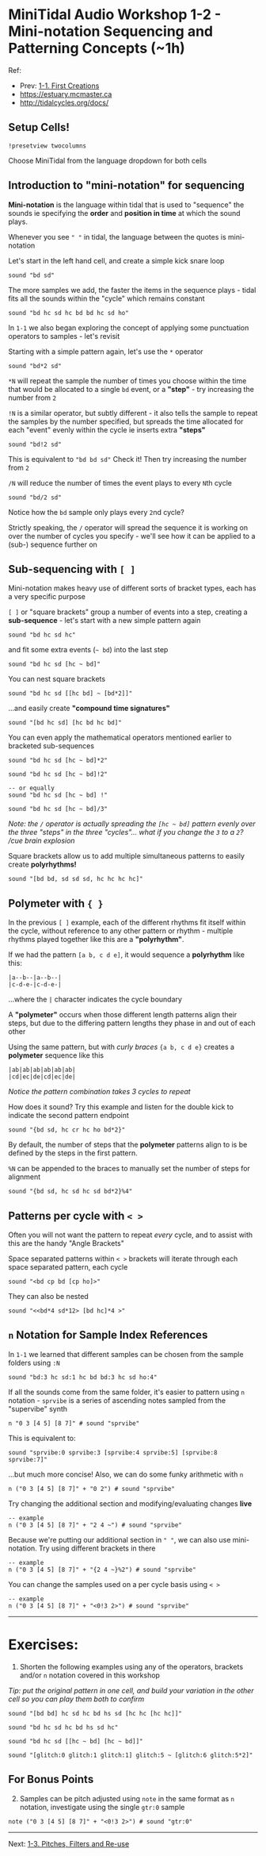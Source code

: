# MiniTidal Audio Workshop 1-2 - Mini-notation Sequencing and Patterning Concepts (~1h)

Ref: 
 - Prev: [1-1. First Creations](1-1.md)
 - https://estuary.mcmaster.ca
 - http://tidalcycles.org/docs/

## Setup Cells!

```
!presetview twocolumns
```

Choose MiniTidal from the language dropdown for both cells

## Introduction to "mini-notation" for sequencing

**Mini-notation** is the language within tidal that is used to "sequence" the sounds ie specifying the **order** and **position in time** at which the sound plays.  

Whenever you see `" "` in tidal, the language between the quotes is mini-notation

Let's start in the left hand cell, and create a simple kick snare loop

```
sound "bd sd"
```

The more samples we add, the faster the items in the sequence plays - tidal fits all the sounds within the "cycle" which remains constant

```
sound "bd hc sd hc bd bd hc sd ho"
```

In `1-1` we also began exploring the concept of applying some punctuation operators to samples - let's revisit 

Starting with a simple pattern again, let's use the `*` operator

```
sound "bd*2 sd"
```

`*N` will repeat the sample the number of times you choose within the time that would be allocated to a single `bd` event, or a **"step"** - try increasing the number from `2`

`!N` is a similar operator, but subtly different - it also tells the sample to repeat the samples by the number specified, but spreads the time allocated for each "event" evenly within the cycle ie inserts extra **"steps"**

```
sound "bd!2 sd"
```

This is equivalent to `"bd bd sd"` Check it! Then try increasing the number from `2`

`/N` will reduce the number of times the event plays to every `N`th cycle

```
sound "bd/2 sd"
```

Notice how the `bd` sample only plays every `2`nd cycle?

Strictly speaking, the `/` operator will spread the sequence it is working on over the number of cycles you specify - we'll see how it can be applied to a (sub-) sequence further on

## Sub-sequencing with `[ ]`

Mini-notation makes heavy use of different sorts of bracket types, each has a very specific purpose

`[ ]` or "square brackets" group a number of events into a step, creating a **sub-sequence** - let's start with a new simple pattern again

```
sound "bd hc sd hc"
```

and fit some extra events (`~ bd`) into the last step

```
sound "bd hc sd [hc ~ bd]"
```

You can nest square brackets

```
sound "bd hc sd [[hc bd] ~ [bd*2]]"
```

...and easily create **"compound time signatures"**

```
sound "[bd hc sd] [hc bd hc bd]"
```

You can even apply the mathematical operators mentioned earlier to bracketed sub-sequences

```
sound "bd hc sd [hc ~ bd]*2"
```
```
sound "bd hc sd [hc ~ bd]!2"
```
```
-- or equally
sound "bd hc sd [hc ~ bd] !"
```
```
sound "bd hc sd [hc ~ bd]/3"
```

*Note: the `/` operator is actually spreading the `[hc ~ bd]` pattern evenly over the three "steps" in the three "cycles"... what if you change the `3` to a `2`? /cue brain explosion*

Square brackets allow us to add multiple simultaneous patterns to easily create **polyrhythms!**

```
sound "[bd bd, sd sd sd, hc hc hc hc]"
```

## Polymeter with `{ }`

In the previous `[ ]` example, each of the different rhythms fit itself within the cycle, without reference to any other pattern or rhythm - multiple rhythms played together like this are a **"polyrhythm"**.

If we had the pattern `[a b, c d e]`, it would sequence a **polyrhythm** like this:

```
|a--b--|a--b--|
|c-d-e-|c-d-e-|
```
...where the `|` character indicates the cycle boundary

A **"polymeter"** occurs when those different length patterns align their steps, but due to the differing pattern lengths they phase in and out of each other

Using the same pattern, but with *curly braces* `{a b, c d e}` creates a **polymeter** sequence like this

```
|ab|ab|ab|ab|ab|ab|
|cd|ec|de|cd|ec|de|
```

*Notice the pattern combination takes 3 cycles to repeat*

How does it sound? Try this example and listen for the double kick to indicate the second pattern endpoint

```
sound "{bd sd, hc cr hc ho bd*2}"
```

By default, the number of steps that the **polymeter** patterns align to is be defined by the steps in the first pattern.

`%N` can be appended to the braces to manually set the number of steps for alignment

```
sound "{bd sd, hc sd hc sd bd*2}%4"
```

## Patterns per cycle with `< >`

Often you will not want the pattern to repeat *every* cycle, and to assist with this are the handy "Angle Brackets"

Space separated patterns within `< >` brackets will iterate through each space separated pattern, each cycle

```
sound "<bd cp bd [cp ho]>"
```

They can also be nested

```
sound "<<bd*4 sd*12> [bd hc]*4 >"
```
## `n` Notation for Sample Index References

In `1-1` we learned that different samples can be chosen from the sample folders using `:N`

```
sound "bd:3 hc sd:1 hc bd bd:3 hc sd ho:4"
```

If all the sounds come from the same folder, it's easier to pattern using `n` notation - `sprvibe` is a series of ascending notes sampled from the "supervibe" synth

```
n "0 3 [4 5] [8 7]" # sound "sprvibe"
```

This is equivalent to:
```
sound "sprvibe:0 sprvibe:3 [sprvibe:4 sprvibe:5] [sprvibe:8 sprvibe:7]"
```

...but much more concise! Also, we can do some funky arithmetic with `n`
```
n ("0 3 [4 5] [8 7]" + "0 2") # sound "sprvibe"
```

Try changing the additional section and modifying/evaluating changes **live**
```
-- example
n ("0 3 [4 5] [8 7]" + "2 4 ~") # sound "sprvibe"
```

Because we're putting our additional section in `" "`, we can also use mini-notation. Try using different brackets in there
```
-- example
n ("0 3 [4 5] [8 7]" + "{2 4 ~}%2") # sound "sprvibe"
```

You can change the samples used on a per cycle basis using `< >`
```
-- example
n ("0 3 [4 5] [8 7]" + "<0!3 2>") # sound "sprvibe"
```

---

# Exercises:

1. Shorten the following examples using any of the operators, brackets and/or `n` notation covered in this workshop

*Tip: put the original pattern in one cell, and build your variation in the other cell so you can play them both to confirm* 

```
sound "[bd bd] hc sd hc bd hs sd [hc hc [hc hc]]"

sound "bd hc sd hc bd hs sd hc"

sound "bd hc sd [[hc ~ bd] [hc ~ bd]]"

sound "[glitch:0 glitch:1 glitch:1] glitch:5 ~ [glitch:6 glitch:5*2]"
```

## For Bonus Points

2. Samples can be pitch adjusted using `note` in the same format as `n` notation, investigate using the single `gtr:0` sample
```
note ("0 3 [4 5] [8 7]" + "<0!3 2>") # sound "gtr:0"
```

---

Next: [1-3. Pitches, Filters and Re-use](1-3.md)
